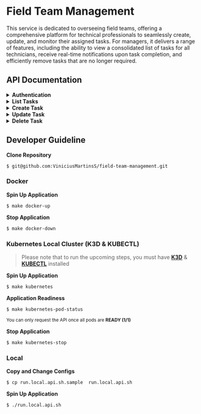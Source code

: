 # Field Team Management

This service is dedicated to overseeing field teams, offering a comprehensive platform for technical professionals to seamlessly create, update, and monitor their assigned tasks. For managers, it delivers a range of features, including the ability to view a consolidated list of tasks for all technicians, receive real-time notifications upon task completion, and efficiently remove tasks that are no longer required.

## API Documentation

<details>
  <summary><b>Authentication</b></summary>

  </br>

  > **Handles API Authentication**

  #### URL
  `/v1/auth`

  #### Method
  `POST`

  #### Data Params
  ```json
  {
      "email": "example@example.io",
      "password": "123456"
  }
  ```

  * `email` **Required**
  * `password` **Required**

  #### Success Response
  **HTTP Status Code** `200`
  ```json
  {
    "status": true,
    "result": "eyJhbGciOiJIUzI1NiIsInR5cCI6IkpXVCJ9.eyJzdWIiOiIxMjM0NTY3ODkwIiwibmFtZSI6IkpvaG4gRG9lIiwiaWF0IjoxNTE2MjM5MDIyfQ.SflKxwRJSMeKKF2QT4fwpMeJf36POk6yJV_adQssw5c"
  }
  ```

  #### Error Response
  **HTTP Status Code** `401`
  ```json
  {
    "status": false,
    "error": "unauthorized"
  }
  ```

  **HTTP Status Code** `400`
  ```json
  {
    "status": false,
    "error": "malformed request"
  }
  ```

  **HTTP Status Code** `500`
  ```json
  {
    "status": false,
    "error": "internal server error"
  }
  ```

  #### Try it out
  ```bash
  curl --location 'http://localhost:8080/v1/auth' \
  --header 'Content-Type: application/json' \
  --data-raw '{
    "email": "example@example.io",
    "password": "123456"
  }'
  ```

  <sub>

  **⚠️ Credentials**

  ```
  Technician 01
    Email: joe.doe@example.com
    Password: 123456
    Already Created Token: eyJhbGciOiJIUzI1NiIsInR5cCI6IkpXVCJ9.eyJlbWFpbCI6ImpvZS5kb2VAZXhhbXBsZS5jb20iLCJyb2xlX2lkIjoyLCJ1c2VyX2lkIjoyfQ.yt8K34ETTo0mYHmZ0VvrzXljqkMsmFnVc1SEkBLgEMs

  Technician 02
    Email: janne.biu@example.com
    Password: S
    Already Created Token: eyJhbGciOiJIUzI1NiIsInR5cCI6IkpXVCJ9.eyJlbWFpbCI6Imphbm5lLmJpdUBleGFtcGxlLmNvbSIsInJvbGVfaWQiOjIsInVzZXJfaWQiOjN9.X5LKqEhQUzY_VbsoH6cxw3te86wssD-x1fVVgLfUCKQ

  Manager
    Email: jedi.carson@example.com
    Password: 123456
    Already Created Token: eyJhbGciOiJIUzI1NiIsInR5cCI6IkpXVCJ9.eyJlbWFpbCI6ImplZGkuY2Fyc29uQGV4YW1wbGUuY29tIiwicm9sZV9pZCI6MSwidXNlcl9pZCI6MX0.8mqJOj9oaHguRlZOV3x77mADXNDBmdUL4ptMFhdA2t4
  ```

  </sup>

</details>

<details>
  <summary><b>List Tasks</b></summary>

  </br>

  > **Shows all tasks of a technician**

  #### URL
  `/v1/tasks`

  #### Method
  `GET`

  #### Authorization
  `Bearer Token`

  * `token` **Required**

  #### Success Response
  **HTTP Status Code** `200`
  ```json
  {
      "status": true,
      "result": [
          {
              "id": 1,
              "summary": "hello",
              "date": "15/11/2023 18:00",
              "user_id": 2
          }
      ]
  }
  ```

**HTTP Status Code** `200`
  ```json
  {
      "status": true,
      "result": null
  }
  ```

  #### Error Response
  **HTTP Status Code** `400`
  ```json
  {
    "status": false,
    "message": "tasks not found"
  }
  ```

  **HTTP Status Code** `500`
  ```json
  {
    "status": false,
    "error": "internal server error"
  }
  ```

  #### Try it out
  ```bash
  curl --location 'http://localhost:8080/v1/tasks' \
  --header 'Authorization: Bearer eyJhbGciOiJIUzI1NiIsInR5cCI6IkpXVCJ9'
  ```

</details>

<details>
  <summary><b>Create Task</b></summary>

  </br>

  > **Creates a task for a specific technician**

  #### URL
  `/v1/tasks`

  #### Method
  `POST`

  #### Data Params
  ```json
  {
    "summary": "This is a new task",
    "date": "15/11/2023 15:04"
  }
  ```

  * `summary` **Required**
  * `date` **Optional - DD/MM/YYYY HH:MM**

  #### Authorization
  `Bearer Token`

  * `token` **Required**

  #### Success Response
  **HTTP Status Code** `200`
  ```json
  {
    "status": true,
    "result": {
        "id": 3,
        "summary": "This is a new task",
        "date": "15/11/2023 15:04",
        "user_id": 2
    }
  }
  ```

  #### Error Response
  **HTTP Status Code** `400`
  ```json
  {
    "status": false,
    "error": "malformed request"
  }
  ```

  **HTTP Status Code** `403`
  ```json
  {
    "status": false,
    "error": "not allowed to perform this action"
  }
  ```

  **HTTP Status Code** `500`
  ```json
  {
    "status": false,
    "error": "internal server error"
  }
  ```

  #### Try it out
  ```bash
  curl --location 'http://localhost:8080/v1/tasks/' \
  --header 'Content-Type: application/json' \
  --header 'Authorization: Bearer eyJhbGciOiJIUzI1NiIsInR5cCI6IkpXVCJ9s' \
  --data '{
    "summary": "This is a new task",
    "date": "15/11/2023 15:04"
  }'
  ```

</details>

<details>
  <summary><b>Update Task</b></summary>

  </br>

  > **Updates a task of technician**

  #### URL
  `/v1/tasks/:id`

  #### Method
  `PATCH`

  #### Data Params
  ```json
  {
    "summary": "Hello World",
    "date": "15/11/2023 18:04"
  }
  ```

  * `summary` **Optional**
  * `date` **Optional - DD/MM/YYYY HH:MM**

  #### Authorization
  `Bearer Token`

  * `token` **Required**

  #### Success Response
  **HTTP Status Code** `200`
  ```json
  {
    "status": true,
    "result": {
        "id": 1,
        "summary": "Hello World",
        "date": "15/11/2023 18:04",
        "user_id": 2
    }
  }
  ```

  #### Error Response
  **HTTP Status Code** `400`
  ```json
  {
    "status": false,
    "error": "malformed request"
  }
  ```

  **HTTP Status Code** `400`
  ```json
  {
    "status": false,
    "error": "tasks not found"
  }
  ```

  **HTTP Status Code** `403`
  ```json
  {
    "status": false,
    "error": "not allowed to perform this action"
  }
  ```

  **HTTP Status Code** `500`
  ```json
  {
    "status": false,
    "error": "internal server error"
  }
  ```

  #### Try it out
  ```bash
  curl --location --request PATCH 'http://localhost:8080/v1/tasks/1' \
  --header 'Content-Type: application/json' \
  --header 'Authorization: Bearer eyJhbGciOiJIUzI1NiIsInR5cCI6IkpXVCJ9' \
  --data '{
    "summary": "Hello World",
    "date": "2023/11/18 18:04"
  }'
  ```

</details>

<details>
  <summary><b>Delete Task</b></summary>

  </br>

  > **[MANAGER ONLY] Deletes task of a technician**

  #### URL
  `/v1/tasks/:id`

  #### Method
  `DELETE`

  #### Authorization
  `Bearer Token`

  * `token` **Required**

  #### Success Response
  **HTTP Status Code** `204`

  #### Error Response
  **HTTP Status Code** `400`
  ```json
  {
    "status": false,
    "error": "malformed request"
  }
  ```

  **HTTP Status Code** `403`
  ```json
  {
    "status": false,
    "error": "not allowed to perform this action"
  }
  ```

  **HTTP Status Code** `500`
  ```json
  {
    "status": false,
    "error": "internal server error"
  }
  ```

  #### Try it out
  ```bash
  curl --location --request DELETE 'http://localhost:8080/v1/tasks/3' \
  --header 'Authorization: Bearer eyJhbGciOiJIUzI1NiIsInR5cCI6IkpXVCJ9'
  ```

</details>

## Developer Guideline

**Clone Repository**
```
$ git@github.com:ViniciusMartinsS/field-team-management.git
```

### Docker

**Spin Up Application**
```
$ make docker-up
```

**Stop Application**
```
$ make docker-down
```

### Kubernetes Local Cluster (K3D & KUBECTL)

 > Please note that to run the upcoming steps, you must have **[K3D](https://k3d.io/v5.4.6/)** & **[KUBECTL](https://kubernetes.io/docs/reference/kubectl/)** installed

**Spin Up Application**
```
$ make kubernetes
```

**Application Readiness**
```
$ make kubernetes-pod-status
```
<sub> You can only request the API once all pods are **READY (1/1)** </sub>

**Stop Application**
```
$ make kubernetes-stop
```

### Local

**Copy and Change Configs**
```
$ cp run.local.api.sh.sample  run.local.api.sh
```

**Spin Up Application**
```
$ ./run.local.api.sh
```